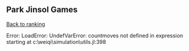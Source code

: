 ## Park Jinsol Games

[Back to ranking](../../index.md)




Error: LoadError: UndefVarError: countmoves not defined
in expression starting at c:\weiqi\simulation\utils.jl:398




